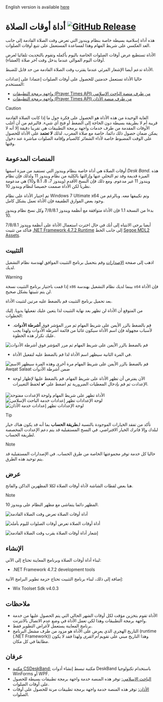﻿English version is available [here](README.md)
# أداة أوقات الصلاة [![GitHub Release](https://img.shields.io/github/v/release/Khiro95/Awqat-Salaat?include_prereleases&label=إصدار)](https://github.com/Khiro95/Awqat-Salaat/releases)


هذه أداة إسلامية بسيطة خاصة بنظام ويندوز التي تعرض وقت الصلاة القادمة إلى جانب العد العكسي على شريط المهام وهذا لمساعدة المستعمل على تتبع أوقات الصلوات.

الأداة تستطيع عرض أوقات الصلوات الخاصة باليوم بأكمله وتقوم بالتحديث تلقائيا لعرض أوقات اليوم الموالي عندما يدخل وقت آخر صلاة (العشاء).

الأداة تدعم أيضا الإشعار المرئي عندما يقترب وقت الصلاة القادمة من حد قابل للضبط.

حاليا الأداة تستعمل خدمتين للحصول على أوقات الصلوات إعتمادا على إعدادات المستخدم:
- [واجهة برمجة التطبيقات (Prayer Times API)  من طرف منصة الباحث الإسلامي](http://www.islamicfinder.us/index.php/api)
- [واجهة برمجة التطبيقات (Prayer Times API)  من طرف منصة الأذان](https://aladhan.com/prayer-times-api)

> [!caution]
> الغاية الوحيدة من هذه الأداة هو الحصول على فكرة حول ما إذا كانت الصلاة القادمة قريبة أم لا بطريقة بسيطة دون الحاجة إلى الضغط أو فتح أي شيء.
 فالبرغم من أن أغلب الأوقات المقدمة من طرف خدمات واجهة برمجة التطبيقات هي تقريبا دقيقة إلا أنه لا يمكن ضمان حصول ذلك دائما، خاصة مع صلاة المغرب.
 لذلك **لا تعتمد** على الأداة للحصول على الوقت المضبوط خاصة لأداء الشعائر كالصيام وإقامة الصلوات مباشرة عند دخول وقتها.

## المنصات المدعومة

أوقات الصلاة هي أداة خاصة بنظام ويندوز التي تستفيد من ميزة اسمها *Desk Band*.
هذه الميزة قديمة وقد تم التخلي عنها وإزالتها بالكلية من نظام ويندوز 11 ولذلك فإن نظام ويندوز 11 غير مدعوم.
ومع ذلك فإن النسخ الأقدم (ويندوز 7، 8، 8.1 و10) هي مدعومة نظريا لكن الأداة صممت خصيصا لنظام ويندوز 10.

تم اختبار الأداة على نظام Windows 7 Ultimate x64 وتم تكييفها معه. وبالرغم من وجود بعض الفوارق الطفيفة فإن الأداة تعمل بشكل كامل.

بدءا من النسخة 1.1 فإن الأداة متوافقة مع أنظمة ويندوز 7/8/8.1 وكل نسخ نظام ويندوز 10.

أيضا يرجى الانتباه إلى أنك في حال اخترت استعمال الأداة على أنظمة ويندوز 7/8/8.1 فتأكد من تثبيت [.NET Framework 4.7.2 Runtime](https://dotnet.microsoft.com/en-us/download/dotnet-framework/net472) إلى جانب الخط [Segoe MDL2 Assets](https://aka.ms/SegoeFonts).

## التثبيت

اذهب إلى صفحة [الإصدارات](https://github.com/Khiro95/Awqat-Salaat/releases/latest) وقم بتحميل برنامج التثبيت الموافق لهندسة نظام التشغيل لديك.

> [!warning]
> إذا قمت باختيار برنامج التثبيت نسخة `x86` بينما لديك نظام التشغيل بهندسة `x64` فإن الأداة لن يتم تثبيتها بشكل صحيح.

بعد تحميل برنامج التثبيت قم بالضغط عليه مرتين لتثبيت الأداة.

من المتوقع أن الأداة لن تظهر بعد نهاية التثبيت لذا يتعين عليك تفعيلها يدويا. إليك الخطوات:
- قم بالضغط بالزر الأيمن على شريط المهام ثم مرر المؤشر فوق **أشرطة الأدوات**. لأسباب مجهولة فإن اسم الأداة سيكون غائبا من قائمة أشرطة الأدوات ولهذا يجب عليك تكرار هذه الخطوة.

![قم بالضغط بالزر الأيمن على شريط المهام ثم مرر المؤشر فوق أشرطة الأدوات](images/installation_step1.png)
- في المرة الثانية سيظهر اسم الأداة لذا قم بالضغط عليه لتفعيل الأداة.

![قم بالضغط بالزر الأيمن على شريط المهام مرة أخرى وهذه المرة سيظهر الاسم Awqat Salaat ضمن أشرطة الأدوات](images/installation_step2.png)
- الآن يفترض أن تظهر الأداة على شريط المهام. قم بالضغط عليها لإظهار لوحة الإعدادت ثم قم بإدخال المعطيات الضرورية ثم اضغط على ✔️ لحفظ التغييرات.
  
![الأداة تظهر على شريط المهام ولوحة الإعدادت مفتوحة](images/installation_step3_1_ar.png)
![لوحة الإعدادات تظهر إعدادات خدمة الباحث الإسلامي](images/installation_step3_2_ar.png)
![لوحة الإعدادات تظهر إعدادات خدمة الأذان](images/installation_step3_3_ar.png)
> [!tip]
> تأكد من تفقد الخيارات الموجودة بالنسبة لـ**طريقة الحساب** بما أنه قد يكون هناك خيار لبلدك وإلا فاترك الخيار الافتراضي. في النسخ المستقبلية قد يتم دعم الإعدادت المخصصة لطريقة الحساب.

> [!note]
> حاليا كل خدمة توفر مجموعتها الخاصة من طرق الحساب. في الإصدارات المستقبلية قد يتم توحيد هذه الطرق.
## عرض

هنا بعض لقطات الشاشة لأداة أوقات الصلاة لكلا المظهرين الداكن والفاتح.
> [!note]
> المظهر دائما يتماشى مع مظهر النظام على ويندوز 10.

![أداة أوقات الصلاة تعرض وقت الصلاة القادمة](images/showcase_1_ar.png)

![أداة أوقات الصلاة تعرض أوقات الصلوات لليوم بأمله](images/showcase_2_ar.png)

![إشعار أداة أوقات الصلاة بقرب وقت الصلاة القادمة](images/showcase_3_ar.gif)

## الإنشاء

لبناء أداة أوقات الصلاة وبرنامج المعاينة تحتاج إلى الآتي:
- .NET Framework 4.7.2 development tools

إضافة إلى ذلك، لبناء برنامج التثبيت تحتاج حزمة تطوير البرامج الآتية:
- Wix Toolset Sdk v4.0.3

## ملاحظات

- الأداة تقوم بتخزين مؤقت لكل أوقات الشهر الحالي التي يتم الحصول عليها من خدمة واجهة برمجة التطبيقات وهذا لكي تعمل الأداة في وضع عدم الاتصال بالانترنت.
- برنامج المعاينة يستعمل لأغراض التطوير فقط.
- التاريخ الهجري الذي يعرض على الأداة هو مزود من طرف مشغل البرنامج (runtime (.NET Framework)) وهذا التاريخ مبني على تقويم *أم القرى* ولهذا فقد لا يكون مطابقا في كل مكان.

## عرفان

- [مكتبة CSDeskBand:](https://github.com/dsafa/CSDeskBand) مكتبة تبسط إنشاء أدوات DeskBand باستخدام تكنولوجيا WinForms أو WPF.
- [الباحث الإسلامي:](http://www.islamicfinder.us/index.php/api) توفر هذه المنصة خدمة واجهة برمجة تطبيقات بسيطة للحصول على أوقات الصلوات.
- [الأذان:](https://aladhan.com/prayer-times-api) توفر هذه المنصة خدمة واجهة برمجة تطبيقات مرنة للحصول على أوقات الصلوات.